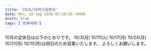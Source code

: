 ```yaml
---
title: '2016/10月の定休日'
date: Mon, 26 Sep 2016 03:28:58 +0000
draft: true
tags: ['営業時間']
---
```


10月の定休日は以下のとおりです。 10/3(月) 10/11(火) 10/17(月) 10/24(月) 10/31(月) 10/10(月)は祝日のため営業いたします。 よろしくお願いします。